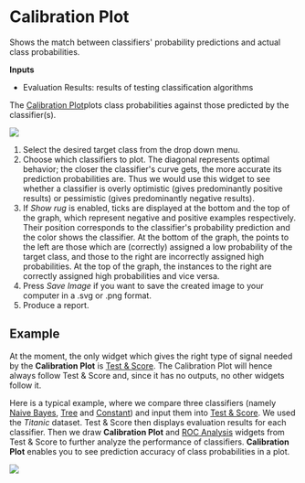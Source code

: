 Calibration Plot
================

Shows the match between classifiers' probability predictions and actual class probabilities.

**Inputs**

- Evaluation Results: results of testing classification algorithms

The [Calibration Plot](https://en.wikipedia.org/wiki/Calibration_curve)plots class probabilities against those predicted by the classifier(s).

![](images/CalibrationPlot-stamped.png)

1. Select the desired target class from the drop down menu.
2. Choose which classifiers to plot. The diagonal represents optimal behavior; the closer the classifier's curve gets, the more accurate its prediction probabilities are. Thus we would use this widget to see whether a classifier is overly optimistic (gives predominantly positive results) or pessimistic (gives predominantly negative results).
3. If *Show rug* is enabled, ticks are displayed at the bottom and the top of the graph, which represent negative and positive examples respectively. Their position corresponds to the classifier's probability prediction and the color shows the classifier. At the bottom of the graph, the points to the left are those which are (correctly) assigned a low probability of the target class, and those to the right are incorrectly assigned high probabilities. At the top of the graph, the instances to the right are correctly assigned high probabilities and vice versa.
4. Press *Save Image* if you want to save the created image to your computer in a .svg or .png format.
5. Produce a report.

Example
-------

At the moment, the only widget which gives the right type of signal needed by the **Calibration Plot** is [Test & Score](../evaluation/testandscore.md). The Calibration Plot will hence always follow Test & Score and, since it has no outputs, no other widgets follow it.

Here is a typical example, where we compare three classifiers (namely [Naive Bayes](../model/naivebayes.md), [Tree](../model/tree.md) and [Constant](../model/constant.md)) and input them into [Test & Score](../evaluation/testandscore.md). We used the *Titanic* dataset. Test & Score then displays evaluation results for each classifier. Then we draw **Calibration Plot** and [ROC Analysis](../evaluation/rocanalysis.md) widgets from Test & Score to further analyze the performance of classifiers. **Calibration Plot** enables you to see prediction accuracy of class probabilities in a plot.

![](images/CalibrationPlot-example.png)
